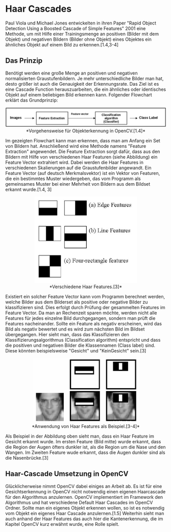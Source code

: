 # Haar Cascades
Paul Viola und Michael Jones entwickelten in ihren Paper "Rapid Object Detection Using a Boosted Cascade of Simple Features" 2001 eine Methode, um mit Hilfe einer Trainingsmenge an positiven (Bilder mit dem Objekt) und negativen Bildern (Bilder ohne Objekt) eines Objektes ein ähnliches Objekt auf einem Bild zu erkennen.[1.4,3-4]

## Das Prinzip
Benötigt werden eine große Menge an positiven und negativen normalisierten Graustufenbildern. Je mehr unterschiedliche Bilder man hat, desto größer ist auch die Genauigkeit der Erkennungsrate. Das Ziel ist es eine Cascade Function herauszuarbeiten, die ein ähnliches oder identisches Objekt auf einem beliebigen Bild erkennen kann. Folgender Flowchart erklärt das Grundprinzip:
<center><img src="../../assets/object-detection-flowchart.png" /><br>
*Vorgehensweise für Objekterkennung in OpenCV.[1.4]*
</center>

Im gezeigten Flowchart kann man erkennen, dass man am Anfang ein Set von Bildern hat. Anschließend wird eine Methode namens "Feature Extraction" angewendet. Die Feature Extraction sorgt dafür, dass aus den Bildern mit Hilfe von verschiedenen Haar Featuren (siehe Abbildung) ein Feature Vector extrahiert wird. Dabei werden die Haar Features in verschiedenen Skalierungen auf die Graustufenbilder angewandt. Ein Feature Vector (auf deutsch Merkmalsvektor) ist ein Vektor von Featuren, die ein bestimmtes Muster wiedergeben, das vom Programm als gemeinsames Muster bei einer Mehrheit von Bildern aus dem Bildset erkannt wurde.[1.4, 3]
<center><img src="../../assets/haar_features.jpg" /><br>
*Verschiedene Haar Features.[3]*
</center>

Existiert ein solcher Feature Vector kann vom Programm berechnet werden, welche Bilder aus dem Bilderset als positive oder negative Bilder zu klassifizieren sind. Dies erfolgt durch Prüfung der gesammelten Features im Feature Vector. Da man an Rechenzeit sparen möchte, werden nicht alle Features für jedes einzelne Bild durchgegangen, sondern man prüft die Features nacheinander. Sollte ein Feature als negativ erscheinen, wird das Bild als negativ bewertet und es wird zum nächsten Bild im Bildset übergegangen. Hier sieht man, dass das Klassifizieren den Klassifizierungsalgorithmus (Classification algorithm) entspricht und dass die positiven und negativen Bilder die Klassennamen (Class label) sind. Diese könnten beispielsweise "Gesicht" und "KeinGesicht" sein.[3]
<center><img src="../../assets/haar.png" /><br>
*Anwendung von Haar Features als Beispiel.[3-4]*
</center>

Als Beispiel in der Abbildung oben sieht man, dass ein Haar Feature im Gesicht erkannt wurde. Im ersten Feature (Bild mitte) wurde erkannt, dass die Region der Augen öfters dunkler ist, als die Region um die Nase und den Wangen. Im Zweiten Feature wude erkannt, dass die Augen dunkler sind als die Nasenbrücke.[3]

## Haar-Cascade Umsetzung in OpenCV
Glücklicherweise nimmt OpenCV dabei einiges an Arbeit ab. Es ist für eine Gesichtserkennung in OpenCV nicht notwendig einen eigenen Haarcascade für den Algorithmus anzulernen. OpenCV implementiert im Framework den Algorithmus und hat verschiedene Default Haar Cascades im OpenCV Ordner. Sollte man ein eigenes Objekt erkennen wollen, so ist es notwendig vom Objekt ein eigenes Haar Cascade anzulernen.[1.5] Weiterhin sieht man auch anhand der Haar Features das auch hier die Kantenerkennung, die im Kapitel OpenCV kurz erwähnt wurde, eine Rolle spielt.
